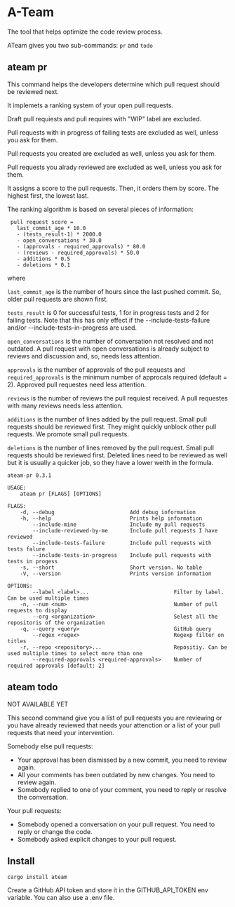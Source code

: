 # A-Team

The tool that helps optimize the code review process.

ATeam gives you two sub-commands: `pr` and `todo`

## ateam pr

This command helps the developers determine which pull request should be reviewed next.

It implemets a ranking system of your open pull requests.

Draft pull requiests and pull requires with "WIP" label are excluded.

Pull requests with in progress of failing tests are excluded as well, unless you ask for them.

Pull requests you created are excluded as well, unless you ask for them.

Pull requests you alrady reviewed are excluded as well, unless you ask for them.

It assigns a score to the pull requests. Then, it orders them by score. The highest first, the lowest last.

The ranking algorithm is based on several pieces of information:

```
 pull request score = 
   last_commit_age * 10.0
   - (tests_result-1) * 2000.0
   - open_conversations * 30.0
   - (approvals - required_approvals) * 80.0
   - (reviews - required_approvals) * 50.0
   - additions * 0.5
   - deletions * 0.1
```

where

`last_commit_age` is the number of hours since the last pushed commit. So, older pull requests are shown first.

`tests_result` is 0 for successful tests, 1 for in progress tests and 2 for failing tests. Note that this has only effect if 
the --include-tests-failure and/or --include-tests-in-progress are used.

`open_conversations` is the number of conversation not resolved and not outdated.
A pull request with open conversations is already subject to reviews and discussion and, so, needs less attention. 

`approvals` is the number of approvals of the pull requests and `required_approvals` is the minimum number of approcals required (default = 2).
Approved pull requestes need less attention.

`reviews` is the number of reviews the pull requiest received. A pull requestes with many reviews needs less attention.

`additions` is the number of lines added by the pull request. Small pull requests should be reviewed first.
They might quickly unblock other pull requests. We promote small pull requests.

`deletions` is the number of lines removed by the pull request. Small pull requests should be reviewed first.
Deleted lines need to be reviewed as well but it is usually a quicker job, so they have a lower weith in the formula.

```
ateam-pr 0.3.1

USAGE:
    ateam pr [FLAGS] [OPTIONS]

FLAGS:
    -d, --debug                        Add debug information
    -h, --help                         Prints help information
        --include-mine                 Include my pull requests
        --include-reviewed-by-me       Include pull requests I have reviewed
        --include-tests-failure        Include pull requests with tests falure
        --include-tests-in-progress    Include pull requests with tests in progess
    -s, --short                        Short version. No table
    -V, --version                      Prints version information

OPTIONS:
        --label <label>...                           Filter by label. Can be used multiple times
    -n, --num <num>                                  Number of pull requests to display
        --org <organization>                         Selest all the repositoris of the organization
    -q, --query <query>                              GitHub query
        --regex <regex>                              Regexp filter on titles
    -r, --repo <repository>...                       Repositiy. Can be used multiple times to select more than one
        --required-approvals <required-approvals>    Number of required approvals [default: 2]
```

## ateam todo

NOT AVAILABLE YET

This second command give you a list of pull requests you are reviewing or you have already reviewed 
that needs your attenction or a list of your pull requests that need your intervention.

Somebody else pull requests:
  - Your approval has been dismissed by a new commit, you need to review again.
  - All your comments has been outdated by new changes. You need to review again.
  - Somebody replied to one of your comment, you need to reply or resolve the conversation.

Your pull requests:
  - Somebody opened a conversation on your pull request. You need to reply or change the code.
  - Somebody asked explicit changes to your pull request.

## Install

`cargo install ateam`

Create a GitHub API token and store it in the GITHUB_API_TOKEN env variable. You can also use a .env file.


